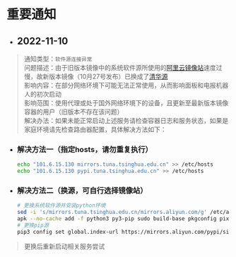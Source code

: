 # 重要通知

- ## 2022-11-10 <!-- {docsify-ignore} -->

> 通知类型：`软件源连接异常` \
> 问题描述：由于旧版本镜像中的系统软件源所使用的[阿里云镜像站](https://developer.aliyun.com/mirror)速度过慢，故新版本镜像（10月27号发布）已换成了[清华源](https://mirrors.tuna.tsinghua.edu.cn/) \
> 影响内容：在部分网络环境下可能无法正常使用，从而影响面板和电报机器人的初次启动 \
> 影响范围：使用代理或处于国外网络环境下的设备，且更新至最新版本镜像容器的用户（旧版本不存在该问题） \
> 解决办法：如果未能正常启动上述服务请检查容器日志和服务状态，如果是家庭环境请先检查路由器配置，具体解决方法如下：

  - ### 解决方法一（指定hosts，请勿重复执行） <!-- {docsify-ignore} -->

    ```bash
    echo "101.6.15.130 mirrors.tuna.tsinghua.edu.cn" >> /etc/hosts
    echo "101.6.15.130 pypi.tuna.tsinghua.edu.cn" >> /etc/hosts
    ```

  - ### 解决方法二（换源，可自行选择镜像站） <!-- {docsify-ignore} -->

    ```bash
    # 更换系统软件源并安装python环境
    sed -i 's/mirrors.tuna.tsinghua.edu.cn/mirrors.aliyun.com/g' /etc/apk/repositories && apk update -f && apk upgrade
    apk --no-cache add -f python3 py3-pip sudo build-base pkgconfig pixman-dev cairo-dev pango-dev
    # 更换pip源
    pip3 config set global.index-url https://mirrors.aliyun.com/pypi/simple
    ```

> 更换后重新启动相关服务尝试
